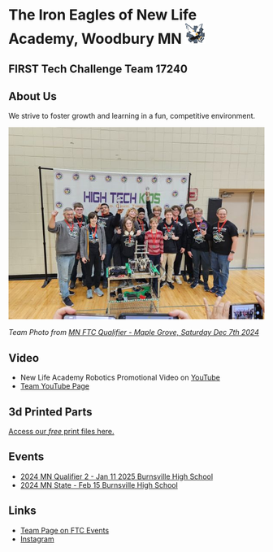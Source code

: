 # The Iron Eagles of New Life Academy, Woodbury MN ![Logo](./iron-eagles-avatar.png)
## FIRST Tech Challenge Team 17240


## About Us
We strive to foster growth and learning in a fun, competitive environment.

![Team Photo](20241207-ftc17240-team-photo.jpg)

*Team Photo from [MN FTC Qualifier - Maple Grove, Saturday Dec 7th 2024](https://ftc-events.firstinspires.org/2024/USMNMGQ1)*

## Video
- New Life Academy Robotics Promotional Video on [YouTube](https://www.youtube.com/watch?v=FmHC0kmDVho)
- [Team YouTube Page](https://www.youtube.com/@TheIronEagles)

## 3d Printed Parts
[Access our *free* print files here.](3ddesigns.md)

## Events
- [2024 MN Qualifier 2 - Jan 11 2025 Burnsville High School](matchpage-usmnbuq1-2024.md)
- [2024 MN State - Feb 15 Burnsville High School](matchpage-usmncnp-2024.md)

## Links
- [Team Page on FTC Events](https://ftc-events.firstinspires.org/2024/team/17240)
- [Instagram](https://www.instagram.com/ironeagles17240/)
